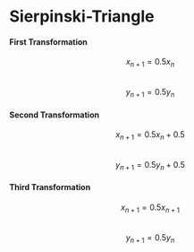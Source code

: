 # Sierpinski-Triangle

#### First Transformation
$$x_{n+1}=0.5x_n$$  
$$y_{n+1} = 0.5y_n$$ 

#### Second Transformation
$$x_{n+1} = 0.5x_n+ 0.5$$  
$$y_{n+1} = 0.5y_n+ 0.5$$  

#### Third Transformation
$$x_{n+1} = 0.5x_{n+1}$$  
$$y_{n+1} = 0.5y_n$$ 
